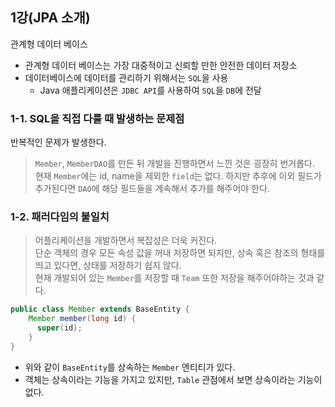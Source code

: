 ## 1강(JPA 소개)
관계형 데이터 베이스
- 관계형 데이터 베이스는 가장 대중적이고 신뢰할 만한 안전한 데이터 저장소
- 데이터베이스에 데이터를 관리하기 위해서는 `SQL`을 사용
    - Java 애플리케이션은 `JDBC API`를 사용하여 `SQL`을 `DB`에 전달
### 1-1. SQL을 직접 다룰 때 발생하는 문제점
반복적인 문제가 발생한다.
> `Member`, `MemberDAO`를 만든 뒤 개발을 진행하면서 느낀 것은 굉장히 번거롭다.<br>
> 현재 `Member`에는 id, name을 제외한 `field`는 없다. 하지만 추후에 이외 필드가 추가된다면 `DAO`에 해당 필드들을 계속해서 추가를 해주어야 한다.

### 1-2. 패러다임의 불일치
> 어플리케이션을 개발하면서 복잡성은 더욱 커진다.<br>
> 단순 객체의 경우 모든 속성 값을 꺼내 저장하면 되지만, 상속 혹은 참조의 형태를 띄고 있다면, 상태를 저장하기 쉽지 않다.<br>
> 현재 개발되어 있는 `Member`를 저장할 때 `Team` 또한 저장을 해주어야하는 것과 같다.<br>

```java
public class Member extends BaseEntity {
    Member member(long id) {
      super(id);
    }
}
```
- 위와 같이 `BaseEntity`를 상속하는 `Member` 엔티티가 있다.
- 객체는 상속이라는 기능을 가지고 있지만, `Table` 관점에서 보면 상속이라는 기능이 없다.